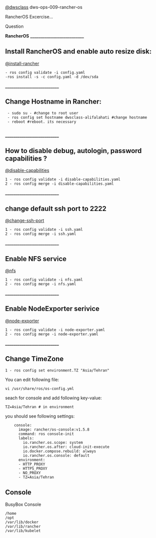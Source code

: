 [@dwsclass](https://github.com/dwsclass) dws-ops-009-rancher-os

RancherOS Excercise...

Question

**RancherOS**
 **__________________________**
 
## **Install RancherOS and enable auto resize disk:**

[@install-rancher](https://github.com/falahatiali/dws-ops-009-rancher-os/blob/master/install-rancher.yaml)

```
- ros config validate -i config.yaml
-ros install -s -c config.yaml -d /dev/sda

```
 
 **__________________________**
 
## **Change Hostname in Rancher:**

```
 - sudo su - #change to root user
 - ros config set hostname dwsclass-alifalahati #change hostname
 - reboot #reboot. its necessary
 
```

**__________________________**

## **How to disable debug, autologin, password capabilities ?**
 
 [@disable-capabilities](https://github.com/falahatiali/dws-ops-009-rancher-os/blob/master/disable-capabilities.yaml)

```
1 - ros config validate -i disable-capabilities.yaml
2 - ros config merge -i disable-capabilities.yaml
```

**__________________________**

## **change default ssh port to 2222**
 
 [@change-ssh-port](https://github.com/falahatiali/dws-ops-009-rancher-os/blob/master/ssh.yaml)

```
1 - ros config validate -i ssh.yaml
2 - ros config merge -i ssh.yaml
```

**__________________________**

## **Enable NFS service**
 
 [@nfs](https://github.com/falahatiali/dws-ops-009-rancher-os/blob/master/nfs.yaml)

```
1 - ros config validate -i nfs.yaml
2 - ros config merge -i nfs.yaml
```


**__________________________**

## **Enable NodeExporter serivice**
 
 [@node-exporter](https://github.com/falahatiali/dws-ops-009-rancher-os/blob/master/node-exporter.yml)

```
1 - ros config validate -i node-exporter.yaml
2 - ros config merge -i node-exporter.yaml
```

**__________________________**

## **Change TimeZone**
 

```
1 - ros config set environment.TZ "Asia/Tehran"
```

You can edit following file:

```
vi /usr/share/ros/os-config.yml
```

seach for console and add following key-value:
```
TZ=Asia/Tehran # in environment
```
you should see following settings:
```
    console:                                  
      image: rancher/os-console:v1.5.8
      command: ros console-init        
      labels:                                     
        io.rancher.os.scope: system             
        io.rancher.os.after: cloud-init-execute
        io.docker.compose.rebuild: always     
        io.rancher.os.console: default
      environment:                   
      - HTTP_PROXY                             
      - HTTPS_PROXY                      
      - NO_PROXY                      
      - TZ=Asia/Tehran                                                 
```
## **Console**

BusyBox Console

```
/home
/opt
/var/lib/docker
/var/lib/rancher
/var/lib/kubelet
```
